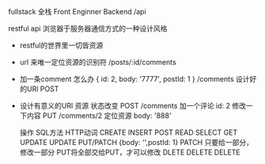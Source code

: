fullstack 全栈
Front Enginner
Backend  /api

restful api
  浏览器于服务器通信方式的一种设计风格

- restful的世界里一切皆资源
- url 来唯一定位资源的识别符
  /posts/:id/comments
- 加一条comment 怎么办
  {
      id: 2,
      body: '7777',
      postId: 1
  }
  /comments 设计好的URl  POST

- 设计有意义的URl
  资源 状态改变
  POST /comments 加一个评论 id: 2
  修改一下内容
    PUT /comments/2  定位资源  body: '888'
    
    操作       SQL方法    HTTP动词
    CREATE     INSERT      POST
    READ       SELECT      GET
    UPDATE     UPDATE      PUT/PATCH {body: '',postId: 1}
    PATCH 只要给一部分，修改一部分
    PUT将全部交给PUT，才可以修改
    DLETE      DELETE     DELETE
